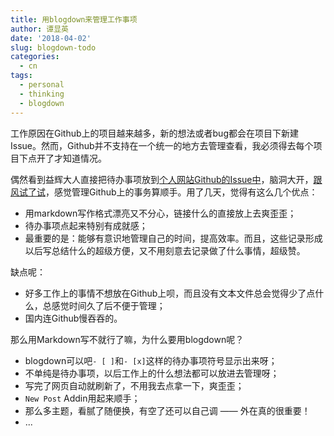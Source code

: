 ```yaml
---
title: 用blogdown来管理工作事项
author: 谭显英
date: '2018-04-02'
slug: blogdown-todo
categories:
  - cn
tags:
  - personal
  - thinking
  - blogdown
---
```


工作原因在Github上的项目越来越多，新的想法或者bug都会在项目下新建Issue。然而，Github并不支持在一个统一的地方去管理查看，我必须得去每个项目下点开了才知道情况。

偶然看到益辉大人直接把待办事项放到[个人网站Github的Issue中](https://github.com/yihui/yihui.org/issues)，脑洞大开，[跟风试了试](https://github.com/shrektan/shrektan_blog/issues/1)，感觉管理Github上的事务算顺手。用了几天，觉得有这么几个优点：

- 用markdown写作格式漂亮又不分心，链接什么的直接放上去爽歪歪；
- 待办事项点起来特别有成就感；
- 最重要的是：能够有意识地管理自己的时间，提高效率。而且，这些记录形成以后写总结什么的超级方便，又不用刻意去记录做了什么事情，超级赞。

缺点呢：

- 好多工作上的事情不想放在Github上呗，而且没有文本文件总会觉得少了点什么，总感觉时间久了后不便于管理；
- 国内连Github慢吞吞的。

那么用Markdown写不就行了嘛，为什么要用blogdown呢？

- blogdown可以吧`- [ ]`和`- [x]`这样的待办事项符号显示出来呀；
- 不单纯是待办事项，以后工作上的什么想法都可以放进去管理呀；
- 写完了网页自动就刷新了，不用我去点拿一下，爽歪歪；
- `New Post` Addin用起来顺手；
- 那么多主题，看腻了随便换，有空了还可以自己调 —— 外在真的很重要！
- ...



